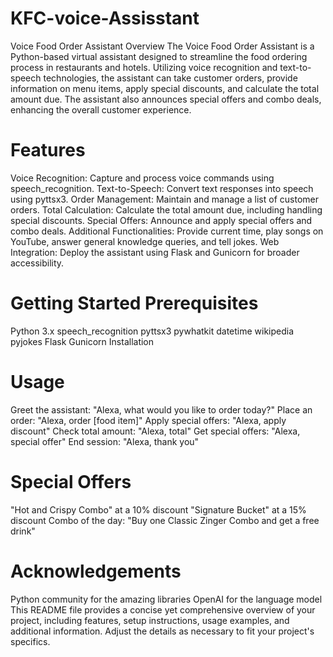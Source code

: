 # KFC-voice-Assisstant
Voice Food Order Assistant
Overview
The Voice Food Order Assistant is a Python-based virtual assistant designed to streamline the food ordering process in restaurants and hotels. Utilizing voice recognition and text-to-speech technologies, the assistant can take customer orders, provide information on menu items, apply special discounts, and calculate the total amount due. The assistant also announces special offers and combo deals, enhancing the overall customer experience.

# Features
Voice Recognition: Capture and process voice commands using speech_recognition.
Text-to-Speech: Convert text responses into speech using pyttsx3.
Order Management: Maintain and manage a list of customer orders.
Total Calculation: Calculate the total amount due, including handling special discounts.
Special Offers: Announce and apply special offers and combo deals.
Additional Functionalities: Provide current time, play songs on YouTube, answer general knowledge queries, and tell jokes.
Web Integration: Deploy the assistant using Flask and Gunicorn for broader accessibility.
# Getting Started Prerequisites
Python 3.x
speech_recognition
pyttsx3
pywhatkit
datetime
wikipedia
pyjokes
Flask
Gunicorn
Installation

# Usage
Greet the assistant: "Alexa, what would you like to order today?"
Place an order: "Alexa, order [food item]"
Apply special offers: "Alexa, apply discount"
Check total amount: "Alexa, total"
Get special offers: "Alexa, special offer"
End session: "Alexa, thank you"
# Special Offers
"Hot and Crispy Combo" at a 10% discount
"Signature Bucket" at a 15% discount
Combo of the day: "Buy one Classic Zinger Combo and get a free drink"

# Acknowledgements
Python community for the amazing libraries
OpenAI for the language model
This README file provides a concise yet comprehensive overview of your project, including features, setup instructions, usage examples, and additional information. Adjust the details as necessary to fit your project's specifics.






